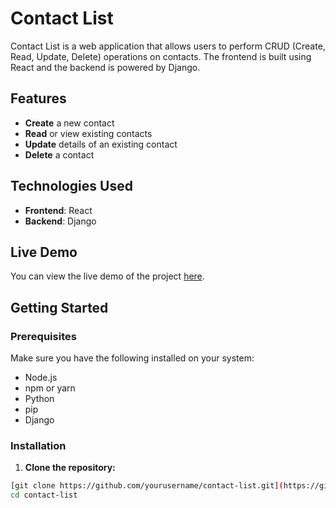 # Contact List

Contact List is a web application that allows users to perform CRUD (Create, Read, Update, Delete) operations on contacts. The frontend is built using React and the backend is powered by Django.

## Features

- **Create** a new contact
- **Read** or view existing contacts
- **Update** details of an existing contact
- **Delete** a contact

## Technologies Used

- **Frontend**: React
- **Backend**: Django

## Live Demo

You can view the live demo of the project [here](https://contact-list-pink.vercel.app/).

## Getting Started

### Prerequisites

Make sure you have the following installed on your system:

- Node.js
- npm or yarn
- Python
- pip
- Django

### Installation

1. **Clone the repository:**

```bash
[git clone https://github.com/yourusername/contact-list.git](https://github.com/Shree2124/Contact-List.git)
cd contact-list
